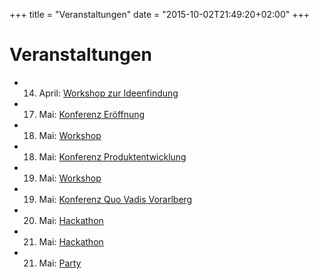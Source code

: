 +++
title = "Veranstaltungen"
date = "2015-10-02T21:49:20+02:00"
+++

# Veranstaltungen

* 14. April: [Workshop zur Ideenfindung](/veranstaltungen/workshops)
* 17. Mai: [Konferenz Eröffnung](/veranstaltungen/konferenz)
* 18. Mai: [Workshop](/veranstaltungen/workshops)
* 18. Mai: [Konferenz Produktentwicklung](/veranstaltungen/konferenz)
* 19. Mai: [Workshop](/veranstaltungen/workshops)
* 19. Mai: [Konferenz Quo Vadis Vorarlberg](/veranstaltungen/konferenz)
* 20. Mai: [Hackathon](/ummahuesla)
* 21. Mai: [Hackathon](/ummahuesla)
* 21. Mai: [Party](/veranstaltungen/party)


